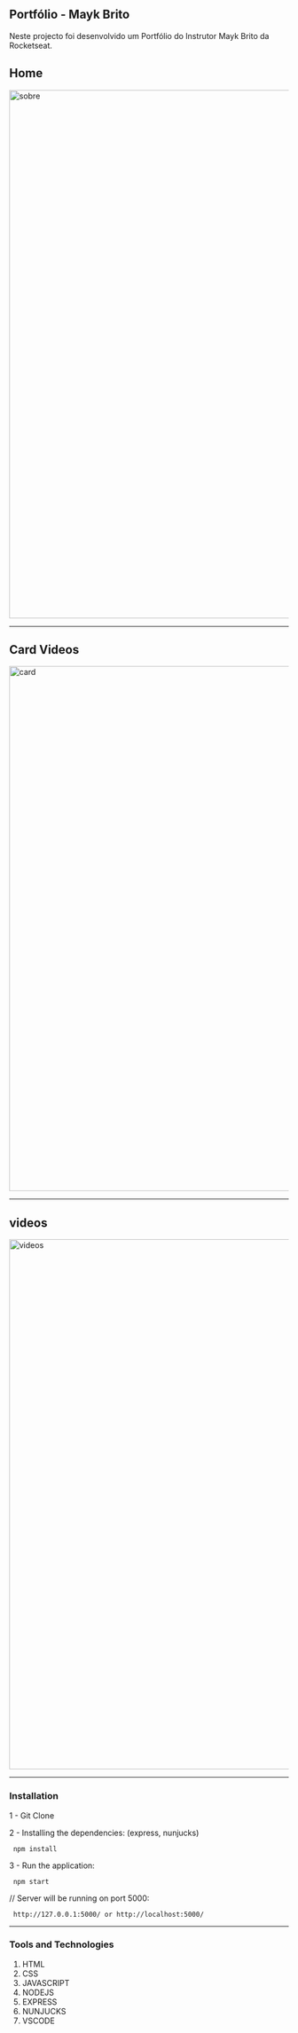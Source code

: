  ## Portfólio - Mayk Brito
 Neste projecto foi desenvolvido um Portfólio do Instrutor Mayk Brito da Rocketseat. 
 ##
 ## Home
 <img width="953" alt="sobre" src="https://user-images.githubusercontent.com/26737849/85082611-d6d19100-b1a5-11ea-892c-6c08a87aa92d.PNG">
 <hr>
 
  ## Card Videos
 <img width="947" alt="card" src="https://user-images.githubusercontent.com/26737849/85085786-3d0ee180-b1af-11ea-9d7d-82f705feaab5.PNG">
 <hr>
 
  ## videos
<img width="956" alt="videos" src="https://user-images.githubusercontent.com/26737849/85084816-48acd900-b1ac-11ea-9f1e-56beaf46c5f1.PNG">
 <hr>

  ### Installation
  
  1 - Git Clone

  2 - Installing the dependencies: (express, nunjucks)
  
     npm install 

  3 - Run the application:
  
     npm start
     
 // Server will be running on port 5000:

     http://127.0.0.1:5000/ or http://localhost:5000/
  <hr>  
  
  ### Tools and Technologies
  
  1. HTML
  2. CSS
  3. JAVASCRIPT
  4. NODEJS
  5. EXPRESS
  6. NUNJUCKS
  7. VSCODE
 
